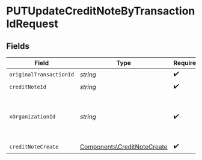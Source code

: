 # PUTUpdateCreditNoteByTransactionIdRequest


## Fields

| Field                                                                      | Type                                                                       | Required                                                                   | Description                                                                | Example                                                                    |
| -------------------------------------------------------------------------- | -------------------------------------------------------------------------- | -------------------------------------------------------------------------- | -------------------------------------------------------------------------- | -------------------------------------------------------------------------- |
| `originalTransactionId`                                                    | *string*                                                                   | :heavy_check_mark:                                                         | N/A                                                                        |                                                                            |
| `creditNoteId`                                                             | *string*                                                                   | :heavy_check_mark:                                                         | N/A                                                                        |                                                                            |
| `xOrganizationId`                                                          | *string*                                                                   | :heavy_check_mark:                                                         | The unique identifier for the organization making the request              | org_12345                                                                  |
| `creditNoteCreate`                                                         | [Components\CreditNoteCreate](../../Models/Components/CreditNoteCreate.md) | :heavy_check_mark:                                                         | N/A                                                                        |                                                                            |